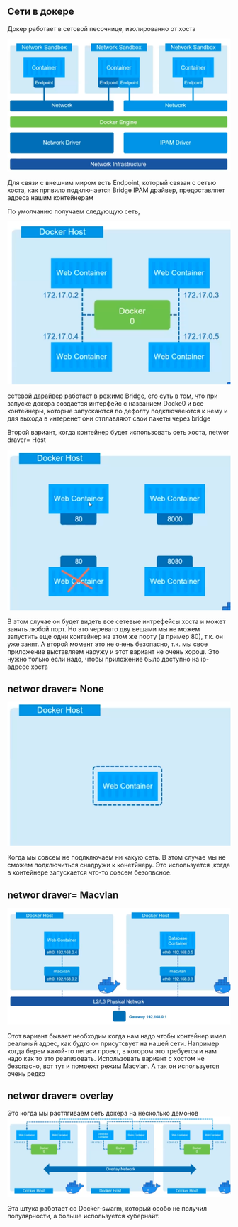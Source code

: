 ## Сети в докере

Докер работает в сетовой песочнице, изолированно от хоста

![network-model](network.png)

Для связи с внешним миром есть Endpoint, который связан с сетью хоста, как прпвило подключается 
Bridge
IPAM драйвер, предоставляет адреса нашим контейнерам

По умолчанию получаем следующую сеть,

![Bridge](bridge.png)

сетевой дарайвер работает в режиме Bridge, его суть в том, что при запуске докера создается 
интерфейс с названием Docke0 и все контейнеры, которые запускаются по дефолту подключаеются к 
нему и для выхода в интеренет они отплавляют свои пакеты через bridge

Второй вариант, когда контейнер будет использовать сеть хоста, networ draver= Host

![host](host.png)

В этом случае он будет видеть все сетевые интрефейсы хоста и может занять любой порт. Но это 
черевато дву вещами мы не можем запустить еще одни контейнер на этом же порту (в пример 80), т.к.
он уже занят. А второй момент это не очень безопасно, т.к. мы свое приложение выставляем наружу 
и этот вариант не очень хорош. Это нужно только если надо, чтобы приложение было доступно на 
ip-адресе хоста

## networ draver= None
![none-drv](none-drv.png)

Когда мы совсем не подлключаем ни какую сеть. В этом случае мы не сможем подключиться снадружи к 
конетйнеру. Это используется ,когда в контейнере запускается что-то совсем безопвсное.


## networ draver= Macvlan

![macvlan](macvlan.png)

Этот вариант бывает необходим когда нам надо чтобы контейнер имел реальный адрес, как будто он 
присутсвует на нашей сети. Например когда берем какой-то легаси проект, в котором это требуется 
и нам надо как то это реализовать. Использовать вариант с хостом не безопасно, вот тут и помоежт 
режим  Macvlan.
А так он используется очень редко

## networ draver= overlay

Это когда мы растягиваем сеть докера на несколько демонов
![overlay](overlay.png)

Эта штука работает со Docker-swarm, который особо не получил популярности, а больше используется 
кубернайт.



